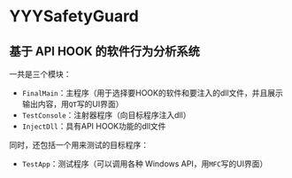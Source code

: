 # YYYSafetyGuard
## 基于 API HOOK 的软件行为分析系统
一共是三个模块：
* `FinalMain`：主程序（用于选择要HOOK的软件和要注入的dll文件，并且展示输出内容，用`QT`写的UI界面）
* `TestConsole`：注射器程序（向目标程序注入dll）
* `InjectDll`：具有API HOOK功能的dll文件

同时，还包括一个用来测试的目标程序：
* `TestApp`：测试程序（可以调用各种 Windows API，用`MFC`写的UI界面）
